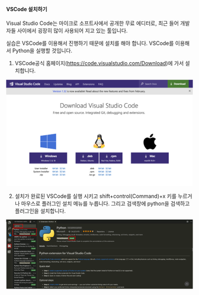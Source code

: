 #### VSCode  설치하기

Visual Studio Code는 마이크로 소프트사에서 공개한 무료 에디터로, 최근 들어 개발자들 사이에서 굉장히 많이 사용되어 지고 있는 툴입니다. 

실습은 VSCode를 이용해서 진행하기 때문에 설치를 해야 합니다.
VSCode를 이용해서 Python을 실행할 것입니다.



1. VSCode공식 홈페이지(https://code.visualstudio.com/Download)에 가서 설치합니다.

![](./src/install_vscode.png)



2. 설치가 완료된 VSCode를 실행 시키고 shift+control(Command)+x 키를 누르거나 마우스로 플러그인 설치 메뉴를 누릅니다. 그리고 검색창에 python을 검색하고 플러그인을 설치합니다.

![](./src/python_setting.png)

